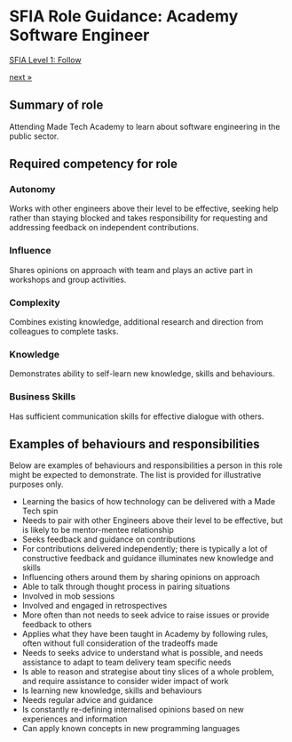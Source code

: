# SFIA Role Guidance: Academy Software Engineer

[SFIA Level 1: Follow](https://sfia-online.org/en/sfia-7/responsibilities/level-1)

[next &raquo;](software_engineer_1.md)

## Summary of role

Attending Made Tech Academy to learn about software engineering in the public sector.

## Required competency for role

### Autonomy

Works with other engineers above their level to be effective, seeking help rather than staying blocked and takes responsibility for requesting and addressing feedback on independent contributions.

### Influence

Shares opinions on approach with team and plays an active part in workshops and group activities.

### Complexity

Combines existing knowledge, additional research and direction from colleagues to complete tasks.

### Knowledge

Demonstrates ability to self-learn new knowledge, skills and behaviours.

### Business Skills

Has sufficient communication skills for effective dialogue with others.

## Examples of behaviours and responsibilities

Below are examples of behaviours and responsibilities a person in this role might be expected to demonstrate. The list is provided for illustrative purposes only.

- Learning the basics of how technology can be delivered with a Made Tech spin
- Needs to pair with other Engineers above their level to be effective, but is likely to be mentor-mentee relationship
- Seeks feedback and guidance on contributions
- For contributions delivered independently; there is typically a lot of constructive feedback and guidance illuminates new knowledge and skills
- Influencing others around them by sharing opinions on approach
- Able to talk through thought process in pairing situations
- Involved in mob sessions
- Involved and engaged in retrospectives
- More often than not needs to seek advice to raise issues or provide feedback to others
- Applies what they have been taught in Academy by following rules, often without full consideration of the tradeoffs made
- Needs to seeks advice to understand what is possible, and needs assistance to adapt to team delivery team specific needs
- Is able to reason and strategise about tiny slices of a whole problem, and require assistance to consider wider impact of work
- Is learning new knowledge, skills and behaviours
- Needs regular advice and guidance
- Is constantly re-defining internalised opinions based on new experiences and information
- Can apply known concepts in new programming languages
